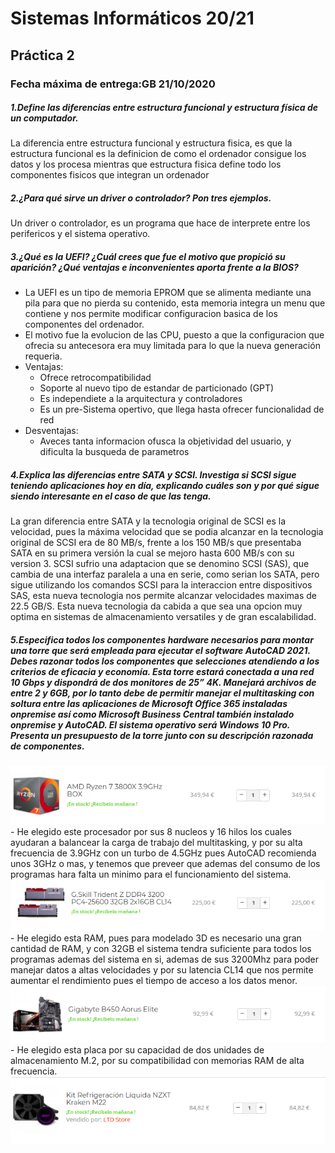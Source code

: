 # Sistemas Informáticos 20/21
## Práctica 2
### Fecha máxima de entrega:GB 21/10/2020
##### 1.Define las diferencias entre estructura funcional y estructura física de un computador.
La diferencia entre estructura funcional y estructura fisica, es que la estructura funcional es la definicion de como el ordenador consigue los datos y los procesa mientras que estructura fisica define todo los componentes fisicos que integran un ordenador
##### 2.¿Para qué sirve un driver o controlador? Pon tres ejemplos.
Un driver o controlador, es un programa que hace de interprete entre los perifericos y el sistema operativo.
##### 3.¿Qué  es  la  UEFI?  ¿Cuál  crees  que  fue  el  motivo  que  propició  su  aparición?  ¿Qué ventajas e inconvenientes aporta frente a la BIOS? 
- La UEFI es un tipo de memoria EPROM que se alimenta mediante una pila para que no pierda su contenido, esta memoria integra un menu que contiene y nos permite modificar configuracion basica de los componentes del ordenador.
- El motivo fue la evolucion de las CPU, puesto a que la configuracion que ofrecia su antecesora era muy limitada para lo que la nueva generación requeria.
- Ventajas:
    - Ofrece retrocompatibilidad
    - Soporte al nuevo tipo de estandar de particionado (GPT)
    - Es independiete a la arquitectura y controladores
    - Es un pre-Sistema opertivo, que llega hasta ofrecer funcionalidad de red
- Desventajas:
    - Aveces tanta informacion ofusca la objetividad del usuario, y dificulta la busqueda de parametros
##### 4.Explica las diferencias entre SATA y SCSI. Investiga si SCSI sigue teniendo aplicaciones hoy en día, explicando cuáles son y por qué sigue siendo interesante en el caso de que las tenga.
La gran diferencia entre SATA y la tecnologia original de SCSI es la velocidad, pues la máxima velocidad que se podia alcanzar en la tecnologia original de SCSI era de 80 MB/s, frente a los 150 MB/s que presentaba SATA en su primera versión la cual se mejoro hasta 600 MB/s con su version 3.
SCSI sufrio una adaptacion que se denomino SCSI (SAS), que cambia de una interfaz paralela a una en serie, como serian los SATA, pero sigue utilizando los comandos SCSI para la interaccion entre dispositivos SAS, esta nueva tecnologia nos permite alcanzar velocidades maximas de 22.5 GB/S.
Esta nueva tecnologia da cabida a que sea una opcion muy optima en sistemas de almacenamiento versatiles y de gran escalabilidad.
##### 5.Especifica todos los componentes hardware necesarios para montar una torre que será empleada   para   ejecutar   el   software   AutoCAD   2021.   Debes   razonar   todos   los componentes  que  selecciones  atendiendo  a  los  criterios  de  eficacia  y  economía.  Esta torre  estará  conectada  a  una  red  10  Gbps  y  dispondrá  de  dos  monitores  de  25”  4K. Manejará  archivos  de  entre  2  y  6GB,  por  lo  tanto  debe  de  permitir  manejar  el multitasking  con  soltura  entre  las  aplicaciones  de  Microsoft  Office  365  instaladas onpremise   así   como   Microsoft   Business   Central   también   instalado   onpremise   y AutoCAD.  El  sistema  operativo  será  Windows  10  Pro.  Presenta  un  presupuesto  de  la torre junto con su descripción razonada de componentes.
<img src="https://github.com/Eric212/SSII/blob/master/cpu.png"/>
- He elegido este procesador por sus 8 nucleos y 16 hilos los cuales ayudaran a balancear la carga de trabajo del multitasking, y por su alta frecuencia de 3.9GHz con un turbo de 4.5GHz pues AutoCAD recomienda unos 3GHz o mas, y tenemos que preveer que ademas del consumo de los programas hara falta un minimo para el funcionamiento del sistema.
<img src="https://github.com/Eric212/SSII/blob/master/ram.png"/>
- He elegido esta RAM, pues para modelado 3D es necesario una gran cantidad de RAM, y con 32GB el sistema tendra suficiente para todos los programas ademas del sistema en si, ademas de sus 3200Mhz para poder manejar datos a altas velocidades y por su latencia CL14 que nos permite aumentar el rendimiento pues el tiempo de acceso a los datos menor.
<img src="https://github.com/Eric212/SSII/blob/master/placa.png"/>
- He elegido esta placa por su capacidad de dos unidades de almacenamiento M.2, por su compatibilidad con memorias RAM de alta frecuencia.
<img src="https://github.com/Eric212/SSII/blob/master/liquida.png"/>
